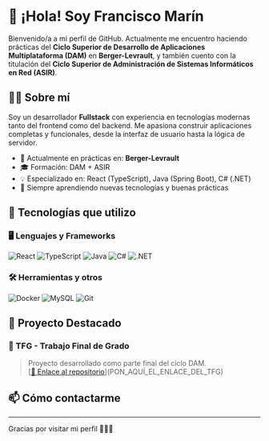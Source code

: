 # 👋 ¡Hola! Soy Francisco Marín

Bienvenido/a a mi perfil de GitHub. Actualmente me encuentro haciendo prácticas del **Ciclo Superior de Desarrollo de Aplicaciones Multiplataforma (DAM)** en **Berger-Levrault**, y también cuento con la titulación del **Ciclo Superior de Administración de Sistemas Informáticos en Red (ASIR)**.

## 🧑‍💻 Sobre mí

Soy un desarrollador **Fullstack** con experiencia en tecnologías modernas tanto del frontend como del backend. Me apasiona construir aplicaciones completas y funcionales, desde la interfaz de usuario hasta la lógica de servidor.

- 🔭 Actualmente en prácticas en: **Berger-Levrault**
- 🎓 Formación: DAM + ASIR
- 💡 Especializado en: React (TypeScript), Java (Spring Boot), C# (.NET)
- 🌱 Siempre aprendiendo nuevas tecnologías y buenas prácticas

## 🚀 Tecnologías que utilizo

### 🖥️ Lenguajes y Frameworks

![React](https://img.shields.io/badge/React-20232A?style=for-the-badge&logo=react&logoColor=61DAFB)
![TypeScript](https://img.shields.io/badge/TypeScript-007ACC?style=for-the-badge&logo=typescript&logoColor=white)
![Java](https://img.shields.io/badge/Java-ED8B00?style=for-the-badge&logo=java&logoColor=white)
![C#](https://img.shields.io/badge/C%23-239120?style=for-the-badge&logo=c-sharp&logoColor=white)
![.NET](https://img.shields.io/badge/.NET-512BD4?style=for-the-badge&logo=dotnet&logoColor=white)

### 🛠️ Herramientas y otros

![Docker](https://img.shields.io/badge/Docker-2496ED?style=for-the-badge&logo=docker&logoColor=white)
![MySQL](https://img.shields.io/badge/MySQL-4479A1?style=for-the-badge&logo=mysql&logoColor=white)
![Git](https://img.shields.io/badge/Git-F05032?style=for-the-badge&logo=git&logoColor=white)

## 📂 Proyecto Destacado

### 🔧 TFG - Trabajo Final de Grado
> Proyecto desarrollado como parte final del ciclo DAM.  
> [[🔗 Enlace al repositorio](https://github.com/FranMarin123/TFG_DAM)](PON_AQUÍ_EL_ENLACE_DEL_TFG)

## 📫 Cómo contactarme


---

Gracias por visitar mi perfil 👨‍💻✨
